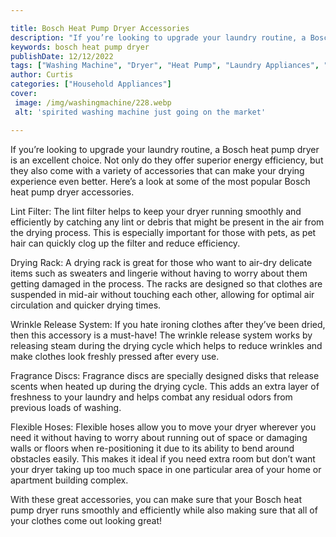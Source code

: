 ```yaml
---

title: Bosch Heat Pump Dryer Accessories
description: "If you’re looking to upgrade your laundry routine, a Bosch heat pump dryer is an excellent choice. Not only do they offer superior...swipe up to find out"
keywords: bosch heat pump dryer
publishDate: 12/12/2022
tags: ["Washing Machine", "Dryer", "Heat Pump", "Laundry Appliances", "Appliance Brand"]
author: Curtis
categories: ["Household Appliances"]
cover: 
 image: /img/washingmachine/228.webp
 alt: 'spirited washing machine just going on the market'

---
```


If you’re looking to upgrade your laundry routine, a Bosch heat pump dryer is an excellent choice. Not only do they offer superior energy efficiency, but they also come with a variety of accessories that can make your drying experience even better. Here’s a look at some of the most popular Bosch heat pump dryer accessories. 

Lint Filter: The lint filter helps to keep your dryer running smoothly and efficiently by catching any lint or debris that might be present in the air from the drying process. This is especially important for those with pets, as pet hair can quickly clog up the filter and reduce efficiency. 

Drying Rack: A drying rack is great for those who want to air-dry delicate items such as sweaters and lingerie without having to worry about them getting damaged in the process. The racks are designed so that clothes are suspended in mid-air without touching each other, allowing for optimal air circulation and quicker drying times. 

Wrinkle Release System: If you hate ironing clothes after they’ve been dried, then this accessory is a must-have! The wrinkle release system works by releasing steam during the drying cycle which helps to reduce wrinkles and make clothes look freshly pressed after every use. 

Fragrance Discs: Fragrance discs are specially designed disks that release scents when heated up during the drying cycle. This adds an extra layer of freshness to your laundry and helps combat any residual odors from previous loads of washing. 

Flexible Hoses: Flexible hoses allow you to move your dryer wherever you need it without having to worry about running out of space or damaging walls or floors when re-positioning it due to its ability to bend around obstacles easily. This makes it ideal if you need extra room but don’t want your dryer taking up too much space in one particular area of your home or apartment building complex. 

 With these great accessories, you can make sure that your Bosch heat pump dryer runs smoothly and efficiently while also making sure that all of your clothes come out looking great!
